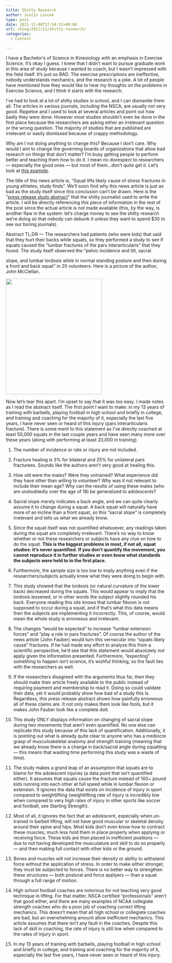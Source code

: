 ```yaml
---
title: Shitty Research
author: Justin Lascek
type: post
date: 2011-11-08T17:54:31+00:00
url: /blog/2011/11/shitty-research/
categories:
  - Content

---
```

I have a Bachelor&#8217;s of Science in Kinesiology with an emphasis in Exercise Science. It&#8217;s okay I guess. I knew that I didn&#8217;t want to pursue graduate work in this area of study because I wanted to coach, but I wasn&#8217;t impressed with the field itself. It&#8217;s just so BAD. The exercise prescriptions are ineffective, nobody understands mechanics, and the research is a joke. A lot of people have mentioned how they would like to hear my thoughts on the problems in Exercise Science, and I think it starts with the research.
  

  
I&#8217;ve had to look at a lot of shitty studies in school, and I can dismantle them all. The articles in various journals, including the NSCA, are usually not very good. Rippetoe and I used to look at several articles and point out how badly they were done. However most studies shouldn&#8217;t even be done in the first place because the researchers are asking either an irrelevant question or the wrong question. The majority of studies that are published are irrelevant or easily dismissed because of crappy methodology.
  

  
Why am I not doing anything to change this? Because I don&#8217;t care. Why would I aim to change the governing boards of organizations that allow bad research on things that don&#8217;t matter? I&#8217;m busy getting people to perform better and teaching them how to do it. I mean no disrespect to researchers &#8212; especially the good ones &#8212; but most of them&#8230;don&#8217;t quite get it. Let&#8217;s look at <a href="http://www.jsonline.com/blogs/news/133028228.html" target="_blank">this example</a>.
  

  
The title of this news article is, &#8220;Squat lifts likely cause of stress fractures in young athletes, study finds&#8221;. We&#8217;ll soon find why this news article is just as bad as the study itself since this conclusion can&#8217;t be drawn. Here is the &#8220;<a href="http://www.nassannualmeeting.org/Documents/Teens_Skip_Squat_Lifts_ABSTRACT.pdf" target="_blank">press release study abstract</a>&#8221; that the shitty journalist used to write the article. I will be directly referencing this piece of information in the rest of the post since the actual article is not made available (this, by the way, is another flaw in the system: let&#8217;s charge money to see the shitty research we&#8217;re doing so that nobody can debunk it unless they want to spend $30 to see our boring journals).
  

  
Abstract TL;DR &#8212; The researchers had patients (who were kids) that said that they hurt their backs while squats, so they performed a study to see if squats caused the &#8220;lumbar fractures of the pars interarticularis&#8221; that they found. The study itself observed the &#8220;pelvic incidence and tilt, sacral
  
slope, and lumbar lordosis while in normal standing posture and then during a front and back squat&#8221; in 20 volunteers. Here is a picture of the author, John McClellan.
  

  
[<img data-attachment-id="5727" data-permalink="/blog/2011/11/shitty-research/ioz8r/" data-orig-file="/2011/11/IOz8R.jpg" data-orig-size="300,360" data-comments-opened="1" data-image-meta="{&quot;aperture&quot;:&quot;0&quot;,&quot;credit&quot;:&quot;&quot;,&quot;camera&quot;:&quot;&quot;,&quot;caption&quot;:&quot;&quot;,&quot;created_timestamp&quot;:&quot;0&quot;,&quot;copyright&quot;:&quot;&quot;,&quot;focal_length&quot;:&quot;0&quot;,&quot;iso&quot;:&quot;0&quot;,&quot;shutter_speed&quot;:&quot;0&quot;,&quot;title&quot;:&quot;&quot;}" data-image-title="IOz8R" data-image-description="" data-medium-file="/2011/11/IOz8R.jpg" data-large-file="/2011/11/IOz8R.jpg" src="/2011/11/IOz8R.jpg" alt="" title="IOz8R" width="300" height="360" class="aligncenter size-full wp-image-5727" />][1]
  
**<!--more-->**


  

  
Now let&#8217;s tear this apart. I&#8217;m upset to say that it was too easy. I made notes as I read the abstract itself. The first point I want to make: in my 13 years of training with barbells, playing football in high school and briefly in college, and training and coaching for the majority of it, especially the last five years, I have never seen or heard of this injury (pars interarticularis fracture). There is some merit to this statement as I&#8217;ve directly coached at least 50,000 squats in the last couple years and have seen many more over these years (along with performing at least 20,000 in training).
  


1. The number of incidence or rate or injury are not included.
  

  
2. Fracture healing is 3% for bilateral and 25% for unilateral pars fracturees. Sounds like the authors aren&#8217;t very good at healing this.
  

  
3. How old were the males? Were they untrained? What experience did they have other than willing to volunteer? Why was it not relevant to include their mean age? Why can the results of using these males (who are undoubtedly over the age of 18) be generalized to adolescents?
  

  
4. Sacral slope merely indicates a back angle, and we can quite clearly assume it to change during a squat. A back squat will naturally have more of an incline than a front squat, so this &#8220;sacral slope&#8221; is completely irrelevant and tells us what we already know.
  

  
5. Since the squat itself was not quantified whatsoever, any readings taken during the squat are completely irrelevant. There&#8217;s no way to know whether or not these researchers or subjects have any clue on how to do the squat. **This is the biggest problems in most, if not all, squat studies: it&#8217;s never quantified. If you don&#8217;t quantify the movement, you cannot reproduce it in further studies or even know what standards the subjects were held to in the first place.**
  

  
6. Furthermore, the sample size is too low to imply anything even if the researchers/subjects actually knew what they were doing to begin with.
  

  
7. This study showed that the lordosis (or natural curvature of the lower back) decreased during the squats. This would appear to imply that the lordosis lessened, or in other words the subject slightly rounded his back. Everyone reading this site knows that lumbar flexion is not supposed to occur during a squat, and if that&#8217;s what this data means then the subjects are implementing it incorrectly. This, of course, would mean the whole study is erroneous and irrelevant.
  

  
8. The changes &#8220;would be expected&#8221; to increase &#8220;lumbar extension forces&#8221; and &#8220;play a role in pars fractures&#8221;. Of course the author of the news article (John Fauber) would turn this vernacular into &#8220;squats likely cause&#8221; fractures. If he had made any effort to analyze this from a scientific perspective, he&#8217;d see that this statement would absolutely not apply given the information presented. Furthermore, &#8220;expecting&#8221; something to happen isn&#8217;t science, it&#8217;s wishful thinking, so the fault lies with the researchers as well.
  

  
9. If the researchers disagreed with the arguments thus far, then they should make their article freely available to the public instead of requiring payment and membership to read it. Doing so could validate their data, yet it would probably show how bad of a study this is. Regardless, this press release abstract shows how painfully erroneous all of these claims are. It not only makes them look like fools, but it makes John Fauber look like a complete dolt.
  

  
10. This study ONLY displays information on changing of sacral slope during two movements that aren&#8217;t even quantified. No one else can replicate this study because of this lack of quantification. Additionally, it is pointing out what is already quite clear to anyone who has a mediocre grasp of musculoskeletal anatomy and strength training (meaning that we already know there is a change in back/sacral angle during squatting &#8212; this means that wasting time performing this study was a waste of time).
  

  
11. The study makes a grand leap of an assumption that squats are to blame for the adolescent injuries (a data point that isn&#8217;t quantified either). It assumes that squats cause the fracture instead of 100+ pound kids running into each other at full speed while in lumbar flexion or extension. It ignores the data that exists on incidence of injury in sport compared to weightlifting (weightlifting rate of injury is incredibly low when compared to very high rates of injury in other sports like soccer and football, see Starting Strength).
  

  
12. Most of all, it ignores the fact that an adolescent, especially when un-trained in barbell lifting, will not have good muscular or skeletal density around their spine and hips. Most kids don&#8217;t even know how to contract these muscles, much less hold them in place properly when applying or receiving force. These kids are then placed in inefficient positions &#8212; due to not having developed the musculature and skill to do so properly &#8212; and then making full contact with other kids or the ground.
  

  
13. Bones and muscles will not increase their density or ability to withstand force without the application of stress. In order to make either stronger, they must be subjected to forces. There is no better way to strengthen these structures &#8212; both postural and force applyers &#8212; than a squat through a full range of motion.
  

  
14. High school football coaches are notorious for not teaching very good technique in lifting. For that matter, NSCA certified &#8220;professionals&#8221; aren&#8217;t that good either, and there are many examples of NCAA collegiate strength coaches who do a poor job of coaching correct lifting mechanics. This doesn&#8217;t mean that all high school or collegiate coaches are bad, but an overwhelming amount allow inefficient mechanics. This article assumes that there isn&#8217;t any fault in the coaches. Despite this lack of skill in coaching, the rate of injury is still low when compared to the rates of injury in sport.
  

  
15. In my 13 years of training with barbells, playing football in high school and briefly in college, and training and coaching for the majority of it, especially the last five years, I have never seen or heard of this injury.

 [1]: /2011/11/IOz8R.jpg
